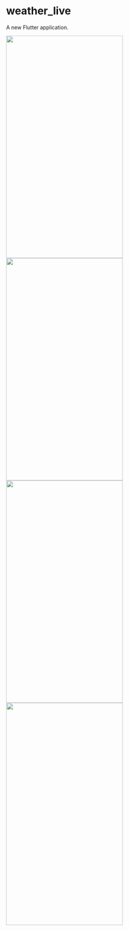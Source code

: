 # weather_live

A new Flutter application.


<img src="https://user-images.githubusercontent.com/47321390/125174531-a8c15380-e1e3-11eb-89ba-d4f4bb1b6fa2.png" width="315" height="600">
<img src="https://user-images.githubusercontent.com/47321390/125174535-af4fcb00-e1e3-11eb-8772-2a101d6f8c4f.png" width="315" height="600">
<img src="https://user-images.githubusercontent.com/47321390/125174538-b1198e80-e1e3-11eb-96a7-3935c193de66.png" width="315" height="600">
<img src="https://user-images.githubusercontent.com/47321390/125174539-b1b22500-e1e3-11eb-8764-2444b6125b5a.png" width="315" height="600">
